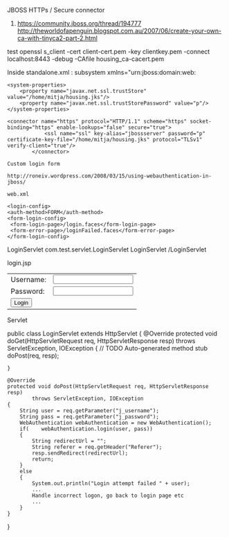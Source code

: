 
JBOSS HTTPs / Secure connector

1. https://community.jboss.org/thread/194777
http://theworldofapenguin.blogspot.com.au/2007/06/create-your-own-ca-with-tinyca2-part-2.html

test
openssl s_client -cert client-cert.pem -key clientkey.pem -connect localhost:8443 -debug -CAfile housing_ca-cacert.pem

Inside standalone.xml :     subsystem xmlns="urn:jboss:domain:web:

  	<system-properties>  
		<property name="javax.net.ssl.trustStore" value="/home/mitja/housing.jks"/>
	 	<property name="javax.net.ssl.trustStorePassword" value="p"/>
    </system-properties>

	<connector name="https" protocol="HTTP/1.1" scheme="https" socket-binding="https" enable-lookups="false" secure="true">
                <ssl name="ssl" key-alias="jbossserver" password="p" certificate-key-file="/home/mitja/housing.jks" protocol="TLSv1" verify-client="true"/>
            </connector>
            
  <security-domain name="RequireCertificateDomain">
        <authentication>
            <login-module code="CertificateRoles" flag="required">
                <module-option name="securityDomain" value="RequireCertificateDomain"/>
                <module-option name="verifier" value="org.jboss.security.auth.certs.AnyCertVerifier"/>
            </login-module>
        </authentication>
        <jsse keystore-password="p" keystore-url="/home/mitja/housing.jks" truststore-password="p" truststore-url="/home/mitja/housing.jks"/>
    </security-domain>
    
    
    Custom login form
    
    http://roneiv.wordpress.com/2008/03/15/using-webauthentication-in-jboss/
    
    web.xml
    
    <login-config>
    <auth-method>FORM</auth-method>
    <form-login-config>
     <form-login-page>/login.faces</form-login-page>
     <form-error-page>/loginFailed.faces</form-error-page>
    </form-login-config>
   </login-config>
    <servlet>
    <servlet-name>LoginServlet</servlet-name>
    <servlet-class>com.test.servlet.LoginServlet</servlet-class>
  </servlet>
   <servlet-mapping>
    <servlet-name>LoginServlet</servlet-name>
    <url-pattern>/LoginServlet</url-pattern>
  </servlet-mapping>
  
login.jsp
  
  <form method="POST" name="loginform" action="${pageContext.request.contextPath}/LoginServlet">
<table style="vertical-align: middle;">
<tr>
<td>Username:</td>
<td><input type="text" name="j_username"/></td>
</tr>
<tr>
<td>Password:</td>
<td><input type="password" name="j_password"/></td>
</tr>
<tr>
<td><input type="submit" value="Login" /></td>
</tr>
</table>
</form>

Servlet

public class LoginServlet extends HttpServlet
{
    @Override
    protected void doGet(HttpServletRequest req, HttpServletResponse resp)
            throws ServletException, IOException
    {
        // TODO Auto-generated method stub
        doPost(req, resp);
 
    }
 
    @Override
    protected void doPost(HttpServletRequest req, HttpServletResponse resp)
            throws ServletException, IOException
    {
        String user = req.getParameter("j_username");
        String pass = req.getParameter("j_password");
        WebAuthentication webAuthentication = new WebAuthentication();
        if(    webAuthentication.login(user, pass))
        {
            String redirectUrl = "";
            String referer = req.getHeader("Referer");
            resp.sendRedirect(redirectUrl);
            return;
        }
        else
        {
            System.out.println("Login attempt failed " + user);
            ...
            Handle incorrect logon, go back to login page etc
            ...
        }
    }
}

